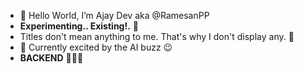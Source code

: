 - 👋 Hello World, I’m Ajay Dev aka @RamesanPP 
- **Experimenting.. Existing!.** 📝
- Titles don't mean anything to me. That's why I don't display any. 👾
- 🤖 Currently excited by the AI buzz 😉
- **BACKEND** 👨🏾‍💻

